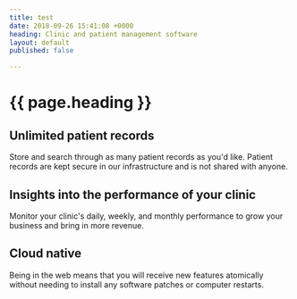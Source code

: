 ```yaml
---
title: test
date: 2018-09-26 15:41:08 +0000
heading: Clinic and patient management software
layout: default
published: false

---
```

# <h1>{{ page.heading }}</h1>

## Unlimited patient records

Store and search through as many patient records as you'd like. Patient records are kept secure in our infrastructure and is not shared with anyone.

## Insights into the performance of your clinic

Monitor your clinic's daily, weekly, and monthly performance to grow your business and bring in more revenue.

## Cloud native

Being in the web means that you will receive new features atomically without needing to install any software patches or computer restarts.